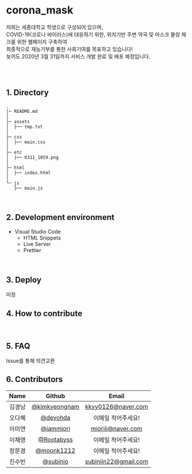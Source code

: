 # corona_mask
저희는 세종대학교 학생으로 구성되어 있으며,  
COVID-19(코로나 바이러스)에 대응하기 위한, 위치기반 주변 약국 및 마스크 물량 체크를 위한 웹페이지 구축하여  
최종적으로 재능기부를 통한 사회기여를 목표하고 있습니다!  
늦어도 2020년 3월 31일까지 서비스 개발 완료 및 배포 예정입니다.

<br><br>

## 1. Directory
```
.
│─ README.md
│
├─ assets
│  ├── tmp.txt
│
├─ css
│  ├── main.css
│
├─ etc
│  ├── 0311_1059.png
│
├─ html
│  ├── index.html
│
└─ js
   ├── main.js
```
<br>

## 2. Development environment
* Visual Studio Code
  * HTML Snippets
  * Live Server
  * Prettier
<br>

## 3. Deploy
미정
<br>

## 4. How to contribute
<br>

## 5. FAQ
Issue를 통해 의견교환
<br>

## 6. Contributors
|Name|Github|Email|
|:--:|:--:|:--:|
|김경남|[@kimkyeongnam](https://github.com/kimkyeongnam)|kkyy0126@naver.com|
|오다혜|[@devohda](https://github.com/devohda)|이메일 적어주세요!|
|이미연|[@iammiori](https://github.com/iammiori)|mioriii@naver.com|
|이채영|[@Rootabyss](https://github.com/Rootabyss)|이메일 적어주세요!|
|장문경|[@moonk1212](https://github.com/moonk1212)|이메일 적어주세요!|
|진수빈|[@subinio](https://github.com/subinio)|subinjin22@gmail.com|
